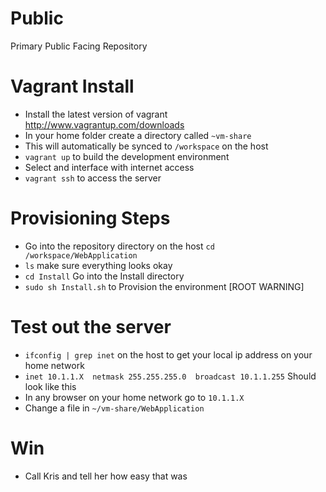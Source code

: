 # Public
Primary Public Facing Repository

Vagrant Install
=====

 - Install the latest version of vagrant http://www.vagrantup.com/downloads
 - In your home folder create a directory called `~vm-share` 
 - This will automatically be synced to `/workspace` on the host
 - `vagrant up` to build the development environment
 - Select and interface with internet access
 - `vagrant ssh` to access the server

Provisioning Steps
=====

 - Go into the repository directory on the host `cd /workspace/WebApplication` 
 - `ls` make sure everything looks okay
 - `cd Install` Go into the Install directory
 - `sudo sh Install.sh` to Provision the environment [ROOT WARNING]
 
Test out the server
=====

 - `ifconfig | grep inet` on the host to get your local ip address on your home network
 - `inet 10.1.1.X  netmask 255.255.255.0  broadcast 10.1.1.255` Should look like this
 - In any browser on your home network go to `10.1.1.X`
 - Change a file in `~/vm-share/WebApplication`
 
Win
======
 - Call Kris and tell her how easy that was
